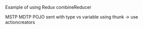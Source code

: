 Example of using Redux
combineReducer

MSTP
MDTP
POJO sent with type vs variable
using thunk -> use actioncreators


